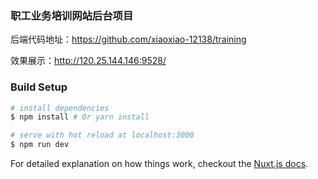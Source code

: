 ### 职工业务培训网站后台项目

后端代码地址：https://github.com/xiaoxiao-12138/training

效果展示：http://120.25.144.146:9528/

### Build Setup

``` bash
# install dependencies
$ npm install # Or yarn install

# serve with hot reload at localhost:3000
$ npm run dev
```

For detailed explanation on how things work, checkout the [Nuxt.js docs](https://github.com/nuxt/nuxt.js).

